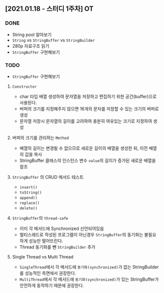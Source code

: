 ## [2021.01.18 - 스터디 1주차] OT

### DONE
- String pool 알아보기
- `String` vs `StringBuffer` vs `StringBuilder`
- 280p 자료구조 읽기
- `StringBuffer` 구현해보기

### TODO
- `StringBuffer` 구현해보기

1. `Constructor`
    - char 타입 배열 생성하여 문자열을 저장하고 편집하기 위한 공간(buffer)으로 사용된다.
    - 버퍼의 크기를 지정해주지 않으면 16개의 문자를 저장할 수 있는 크기의 버퍼로 생성
    - 문자열 저장시 문자열의 길이를 고려하여 충분히 여유있는 크기로 지정하여 생성

2. 버퍼의 크기를 관리하는 `Method`
    - 배열의 길이는 변경될 수 없으므로 새로운 길이의 배열을 생성한 뒤, 이전 배열의 값을 복사
    - StringBuffer 클래스의 인스턴스 변수 `value`의 길이가 증가된 새로운 배열을 참조

3. `StringBuffer` 의 CRUD 메서드 테스트
    - `insert()`
    - `toString()`
    - `append()`
    - `replace()`
    - `delete()`

4. `StringBuffer`의 `thread-safe`
    - 이미 각 메서드에 Synchronized 선언되어있음
    - 멀티스레드로 작성된 프로그램이 아닌경우 `StringBuffer`의 동기화는 불필요하게 성능만 떨어뜨린다.
    - Thread 동기화를 뺀 `StringBuilder` 추가

5. Single Thread vs Multi Thread
   - `SingleThread`에서 각 메서드에 `동기화(synchronized)`가 없는 StringBuilder를 성능적인 측면에서 권장한다.
   - `MultiThread`에서 각 메서드에 `동기화(synchronized)`가 있는 StringBuffer가 안전하게 동작하기 때문에 권장한다.
